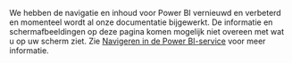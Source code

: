 We hebben de navigatie en inhoud voor Power BI vernieuwd en verbeterd en momenteel wordt al onze documentatie bijgewerkt.
De informatie en schermafbeeldingen op deze pagina komen mogelijk niet overeen met wat u op uw scherm ziet. Zie [Navigeren in de Power BI-service](../consumer/end-user-experience.md) voor meer informatie.</font>
